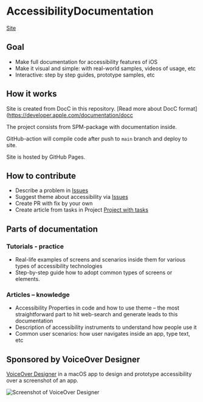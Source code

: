 # AccessibilityDocumentation

[Site](https://vodgroup.github.io/AccessibilityDocumentation/documentation/accessibilitydocumentation/)

## Goal

- Make full documentation for accessibility features of iOS
- Make it visual and simple: with real-world samples, videos of usage, etc
- Interactive: step by step guides, prototype samples, etc

## How it works
Site is created from DocC in this repository. [Read more about DocC format](https://developer.apple.com/documentation/docc 

The project consists from SPM-package with documentation inside. 

GitHub-action will compile code after push to `main` branch and deploy to site.

Site is hosted by GitHub Pages.

## How to contribute
- Describe a problem in [Issues](https://github.com/VODGroup/AccessibilityDocumentation/issues)
- Suggest theme about accessibility via [Issues](https://github.com/VODGroup/AccessibilityDocumentation/issues)
- Create PR with fix by your own
- Create article from tasks in Project [Project with tasks](https://github.com/orgs/VODGroup/projects/5/views/1)

## Parts of documentation

### Tutorials - practice
- Real-life examples of screens and scenarios inside them for various types of accessibility technologies
- Step-by-step guide how to adopt common types of screens or elements.

### Articles – knowledge
- Accessibility Properties in code and how to use theme – the most straightforward part to hit web-search and generate leads to this documentation 
- Description of accessibility instruments to understand how people use it
- Common user scenarios: how user navigates inside an app, type text, etc

## Sponsored by VoiceOver Designer

[VoiceOver Designer](https://rubanov.dev/voice-over-designer/) in a macOS app to design and prototype accessibility over a screenshot of an app.

![Screenshot of VoiceOver Designer](https://rubanov.dev/voice-over-designer/images/HeaderLight.png)
